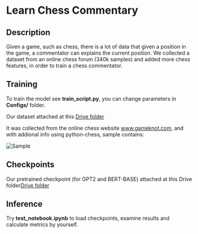 # Learn Chess Commentary

## Description
Given a game, such as chess, there is a lot of data that given a position in the game, a commentator can explains the current position. We collected a dataset from an online chess forum (340k samples) and added more chess features, in order to train a chess commentator.

## Training

To train the model see **train_script.py**, you can change parameters in **Configs/** folder.

Our dataset attached at this [Drive folder](https://drive.google.com/drive/folders/1b-HxT47mZ2V7ex7rv0lH-ut2ka0I92kF?usp=sharing)

It was collected from the online chess website www.gameknot.com, and with addional info using python-chess, sample contains:

![Sample](https://github.com/nofarmordehai/Learn-Chess-Commentary/blob/main/Sample%20example.jpg)

## Checkpoints

Our pretrained checkpoint (for GPT2 and BERT-BASE) attached at this Drive folder[Drive folder](https://drive.google.com/drive/folders/17_I9gUQNY_QP4hBNikPI0klUH5chS-ML?usp=sharing)

## Inference

Try **test_notebook.ipynb** to load checkpoints, examine results and calculate metrics by yourself.
